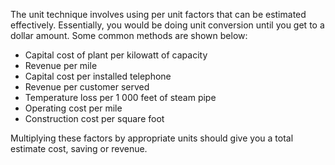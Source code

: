 The unit technique involves using per unit factors that can be estimated effectively. Essentially, you would be doing unit conversion until you get to a dollar amount. Some common methods are shown below:
- Capital cost of plant per kilowatt of capacity
- Revenue per mile
- Capital cost per installed telephone
- Revenue per customer served
- Temperature loss per $1\:000$ feet of steam pipe
- Operating cost per mile
- Construction cost per square foot

Multiplying these factors by appropriate units should give you a total estimate cost, saving or revenue.